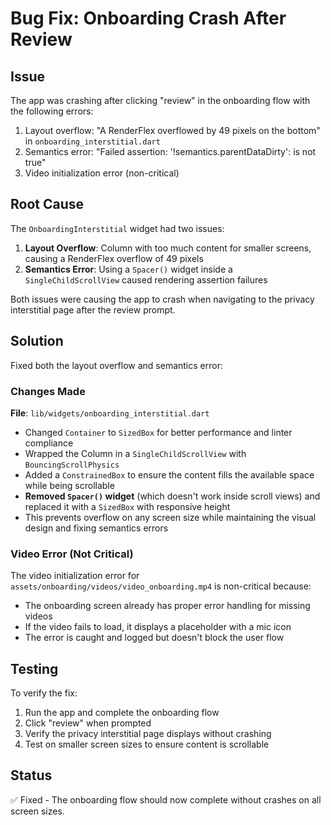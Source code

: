# Bug Fix: Onboarding Crash After Review

## Issue
The app was crashing after clicking "review" in the onboarding flow with the following errors:
1. Layout overflow: "A RenderFlex overflowed by 49 pixels on the bottom" in `onboarding_interstitial.dart`
2. Semantics error: "Failed assertion: '!semantics.parentDataDirty': is not true"
3. Video initialization error (non-critical)

## Root Cause
The `OnboardingInterstitial` widget had two issues:
1. **Layout Overflow**: Column with too much content for smaller screens, causing a RenderFlex overflow of 49 pixels
2. **Semantics Error**: Using a `Spacer()` widget inside a `SingleChildScrollView` caused rendering assertion failures

Both issues were causing the app to crash when navigating to the privacy interstitial page after the review prompt.

## Solution
Fixed both the layout overflow and semantics error:

### Changes Made
**File**: `lib/widgets/onboarding_interstitial.dart`

- Changed `Container` to `SizedBox` for better performance and linter compliance
- Wrapped the Column in a `SingleChildScrollView` with `BouncingScrollPhysics`
- Added a `ConstrainedBox` to ensure the content fills the available space while being scrollable
- **Removed `Spacer()` widget** (which doesn't work inside scroll views) and replaced it with a `SizedBox` with responsive height
- This prevents overflow on any screen size while maintaining the visual design and fixing semantics errors

### Video Error (Not Critical)
The video initialization error for `assets/onboarding/videos/video_onboarding.mp4` is non-critical because:
- The onboarding screen already has proper error handling for missing videos
- If the video fails to load, it displays a placeholder with a mic icon
- The error is caught and logged but doesn't block the user flow

## Testing
To verify the fix:
1. Run the app and complete the onboarding flow
2. Click "review" when prompted
3. Verify the privacy interstitial page displays without crashing
4. Test on smaller screen sizes to ensure content is scrollable

## Status
✅ Fixed - The onboarding flow should now complete without crashes on all screen sizes.

